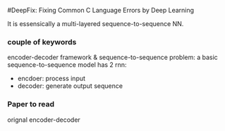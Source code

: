 #DeepFix: Fixing Common C Language Errors by Deep Learning

It is essensically a multi-layered sequence-to-sequence NN. 

### couple of keywords 
encoder-decoder framework & 
sequence-to-sequence problem: a basic sequence-to-sequence model has 2 rnn: 
* encdoer: process input 
* decoder: generate output sequence 


### Paper to read
orignal encoder-decoder 